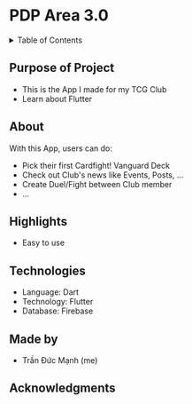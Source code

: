 # PDP Area 3.0

<details>
  <summary>Table of Contents</summary>
  <ol>
    <li><a href="#purpose-of-project">Purpose of Project</a></li>
    <li><a href="#about">About</a></li>
    <li><a href="#highlights">Highlights</a></li>
    <li><a href="#technologies">Technologies</a></li>
    <li><a href="#made-by">Made By</a></li>
    <li><a href="#acknowledgments">Acknowledgments</a></li>
  </ol>
</details>

## Purpose of Project

* This is the App I made for my TCG Club
* Learn about Flutter

## About

With this App, users can do:
* Pick their first Cardfight! Vanguard Deck
* Check out Club's news like Events, Posts, ...
* Create Duel/Fight between Club member
* ...

## Highlights

* Easy to use

## Technologies

* Language: Dart
* Technology: Flutter
* Database: Firebase

## Made by

* Trần Đức Mạnh (me)

## Acknowledgments
